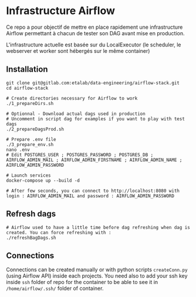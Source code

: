 # Infrastructure Airflow

Ce repo a pour objectif de mettre en place rapidement une infrastructure Airflow permettant à chacun de tester son DAG avant mise en production.

L'infrastructure actuelle est basée sur du LocalExecutor (le scheduler, le webserver et worker sont hébergés sur le même container)

## Installation

```
git clone git@gitlab.com:etalab/data-engineering/airflow-stack.git
cd airflow-stack

# Create directories necessary for Airflow to work
./1_prepareDirs.sh

# Optionnal - Download actual dags used in production
# Uncomment in script dag for examples if you want to play with test dags
./2_prepareDagsProd.sh

# Prepare .env file 
./3_prepare_env.sh
nano .env 
# Edit POSTGRES_USER ; POSTGRES_PASSWORD ; POSTGRES_DB ; AIRFLOW_ADMIN_MAIL ; AIRFLOW_ADMIN_FIRSTNAME ; AIRFLOW_ADMIN_NAME ; AIRFLOW_ADMIN_PASSWORD

# Launch services
docker-compose up --build -d

# After few seconds, you can connect to http://localhost:8080 with login : AIRFLOW_ADMIN_MAIL and password : AIRFLOW_ADMIN_PASSWORD
```

## Refresh dags

```
# Airflow used to have a little time before dag refreshing when dag is created. You can force refreshing with :
./refreshBagDags.sh
```

## Connections

Connections can be created manually or with python scripts `createConn.py` (using Airflow API) inside each projects. You need also to add your ssh key inside `ssh` folder of repo for the container to be able to see it in `/home/airflow/.ssh/` folder of container.